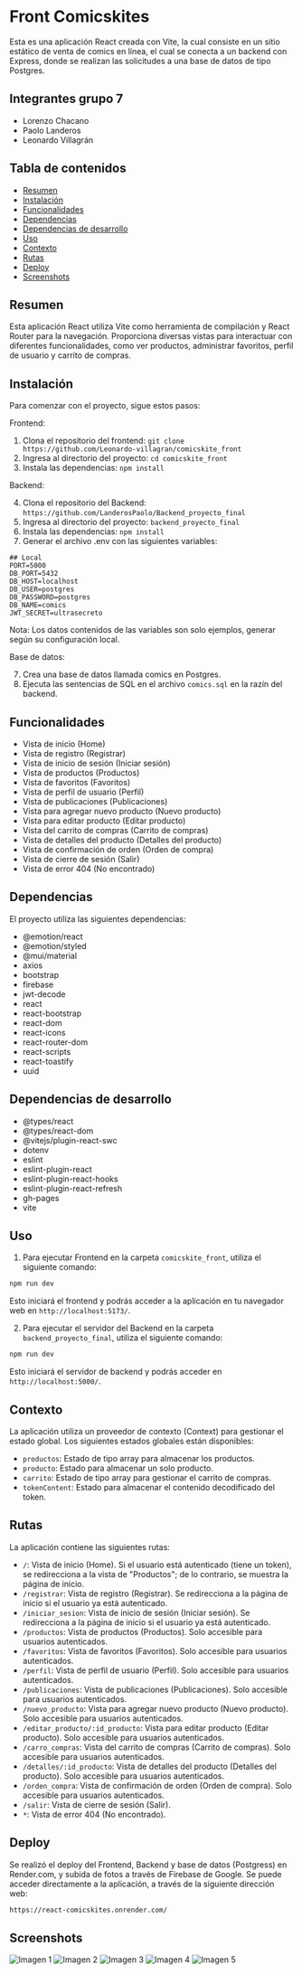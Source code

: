 # Front Comicskites

Esta es una aplicación React creada con Vite, la cual consiste en un sitio estático de venta de comics en línea, el cual se conecta a un backend con Express, donde se realizan las solicitudes a una base de datos de tipo Postgres. 

## Integrantes grupo 7

- Lorenzo Chacano
- Paolo Landeros
- Leonardo Villagrán

## Tabla de contenidos

- [Resumen](#resumen)
- [Instalación](#instalación)
- [Funcionalidades](#funcionalidades)
- [Dependencias](#dependencias)
- [Dependencias de desarrollo](#dependencias-de-desarrollo)
- [Uso](#uso)
- [Contexto](#contexto)
- [Rutas](#rutas)
- [Deploy](#deploy)
- [Screenshots](#screenshots)

## Resumen

Esta aplicación React utiliza Vite como herramienta de compilación y React Router para la navegación. Proporciona diversas vistas para interactuar con diferentes funcionalidades, como ver productos, administrar favoritos, perfil de usuario y carrito de compras.

## Instalación

Para comenzar con el proyecto, sigue estos pasos:

Frontend: 

1. Clona el repositorio del frontend: `git clone https://github.com/Leonardo-villagran/comicskite_front`
2. Ingresa al directorio del proyecto: `cd comicskite_front`
3. Instala las dependencias: `npm install`

Backend:

4. Clona el repositorio del Backend:  `https://github.com/LanderosPaolo/Backend_proyecto_final`
5. Ingresa al directorio del proyecto: `backend_proyecto_final`
6. Instala las dependencias: `npm install`
7. Generar el archivo .env con las siguientes variables:

```
## Local
PORT=5000
DB_PORT=5432
DB_HOST=localhost
DB_USER=postgres
DB_PASSWORD=postgres
DB_NAME=comics
JWT_SECRET=ultrasecreto
```

Nota: Los datos contenidos de las variables son solo ejemplos, generar según su configuración local.  

Base de datos:

7. Crea una base de datos llamada comics en Postgres.
8. Ejecuta las sentencias de SQL en el archivo `comics.sql`  en la razín del backend.

## Funcionalidades

- Vista de inicio (Home)
- Vista de registro (Registrar)
- Vista de inicio de sesión (Iniciar sesión)
- Vista de productos (Productos)
- Vista de favoritos (Favoritos)
- Vista de perfil de usuario (Perfil)
- Vista de publicaciones (Publicaciones)
- Vista para agregar nuevo producto (Nuevo producto)
- Vista para editar producto (Editar producto)
- Vista del carrito de compras (Carrito de compras)
- Vista de detalles del producto (Detalles del producto)
- Vista de confirmación de orden (Orden de compra)
- Vista de cierre de sesión (Salir)
- Vista de error 404 (No encontrado)

## Dependencias

El proyecto utiliza las siguientes dependencias:

- @emotion/react
- @emotion/styled
- @mui/material
- axios
- bootstrap
- firebase
- jwt-decode
- react
- react-bootstrap
- react-dom
- react-icons
- react-router-dom
- react-scripts
- react-toastify
- uuid

## Dependencias de desarrollo

- @types/react
- @types/react-dom
- @vitejs/plugin-react-swc
- dotenv
- eslint
- eslint-plugin-react
- eslint-plugin-react-hooks
- eslint-plugin-react-refresh
- gh-pages
- vite

## Uso

1. Para ejecutar Frontend en la carpeta `comicskite_front`, utiliza el siguiente comando:

```bash
npm run dev
```
Esto iniciará el frontend y podrás acceder a la aplicación en tu navegador web en `http://localhost:5173/`.

2. Para ejecutar el servidor del Backend en la carpeta `backend_proyecto_final`, utiliza el siguiente comando:

```bash
npm run dev
```

Esto iniciará el servidor de backend y podrás acceder en `http://localhost:5000/`.

## Contexto

La aplicación utiliza un proveedor de contexto (Context) para gestionar el estado global. Los siguientes estados globales están disponibles:

- `productos`: Estado de tipo array para almacenar los productos.
- `producto`: Estado para almacenar un solo producto.
- `carrito`: Estado de tipo array para gestionar el carrito de compras.
- `tokenContent`: Estado para almacenar el contenido decodificado del token.

## Rutas

La aplicación contiene las siguientes rutas:

- `/`: Vista de inicio (Home). Si el usuario está autenticado (tiene un token), se redirecciona a la vista de "Productos"; de lo contrario, se muestra la página de inicio.
- `/registrar`: Vista de registro (Registrar). Se redirecciona a la página de inicio si el usuario ya está autenticado.
- `/iniciar_sesion`: Vista de inicio de sesión (Iniciar sesión). Se redirecciona a la página de inicio si el usuario ya está autenticado.
- `/productos`: Vista de productos (Productos). Solo accesible para usuarios autenticados.
- `/favoritos`: Vista de favoritos (Favoritos). Solo accesible para usuarios autenticados.
- `/perfil`: Vista de perfil de usuario (Perfil). Solo accesible para usuarios autenticados.
- `/publicaciones`: Vista de publicaciones (Publicaciones). Solo accesible para usuarios autenticados.
- `/nuevo_producto`: Vista para agregar nuevo producto (Nuevo producto). Solo accesible para usuarios autenticados.
- `/editar_producto/:id_producto`: Vista para editar producto (Editar producto). Solo accesible para usuarios autenticados.
- `/carro_compras`: Vista del carrito de compras (Carrito de compras). Solo accesible para usuarios autenticados.
- `/detalles/:id_producto`: Vista de detalles del producto (Detalles del producto). Solo accesible para usuarios autenticados.
- `/orden_compra`: Vista de confirmación de orden (Orden de compra). Solo accesible para usuarios autenticados.
- `/salir`: Vista de cierre de sesión (Salir).
- `*`: Vista de error 404 (No encontrado).

## Deploy

Se realizó el deploy del Frontend, Backend y base de datos (Postgress) en Render.com, y subida de fotos a través de Firebase de Google. Se puede acceder directamente a la aplicación, a través de la siguiente dirección web: 

```bash
https://react-comicskites.onrender.com/
```
## Screenshots

![Imagen 1](https://firebasestorage.googleapis.com/v0/b/comicskite.appspot.com/o/img%2Fgithub%2FSin-t%C3%ADtulo-1.png?alt=media&token=9332bcff-3e0f-4764-ab4b-4ee1fa290b82)
![Imagen 2](https://firebasestorage.googleapis.com/v0/b/comicskite.appspot.com/o/img%2Fgithub%2FSin-t%C3%ADtulo-2.png?alt=media&token=daa86f1f-d4ed-4d35-99e8-1cfd6d3bd764)
![Imagen 3](https://firebasestorage.googleapis.com/v0/b/comicskite.appspot.com/o/img%2Fgithub%2FSin-t%C3%ADtulo-3.png?alt=media&token=0db88156-dc79-4855-a84b-984e5837c111)
![Imagen 4](https://firebasestorage.googleapis.com/v0/b/comicskite.appspot.com/o/img%2Fgithub%2FSin-t%C3%ADtulo-4.png?alt=media&token=d9505178-6f27-483b-a0be-fe59e48f19b2)
![Imagen 5](https://firebasestorage.googleapis.com/v0/b/comicskite.appspot.com/o/img%2Fgithub%2FSin-t%C3%ADtulo-5.png?alt=media&token=8a3ad586-438c-4243-bff5-43ba9f0b9614)


